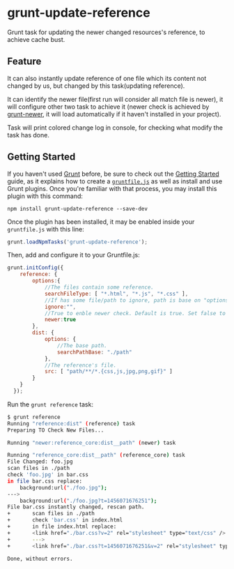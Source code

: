 # grunt-update-reference

Grunt task for updating the newer changed resources's reference, to achieve cache bust.

## Feature

It can also instantly update reference of one file which its content not changed by us, but changed by this task(updating reference).

It can identify the newer file(first run will consider all match file is newer), it will configure other two task to achieve it (newer check is achieved by [grunt-newer](https://github.com/tschaub/grunt-newer),
it will load automatically if it haven't installed in your project).

Task will print colored change log in console, for checking what modify the task has done.

## Getting Started

If you haven't used [Grunt](http://gruntjs.com/) before, be sure to check out the [Getting Started](http://gruntjs.com/getting-started) guide, as it explains how to create a [`gruntfile.js`](http://gruntjs.com/sample-gruntfile) as well as install and use Grunt plugins. Once you're familiar with that process, you may install this plugin with this command:

```shell
npm install grunt-update-reference --save-dev
```

Once the plugin has been installed, it may be enabled inside your `gruntfile.js` with this line:

```js
grunt.loadNpmTasks('grunt-update-reference');
```
Then, add and configure it to your Gruntfile.js:

```js
grunt.initConfig({
    reference: {
        options:{
            //The files contain some reference.
            searchFileType: [ "*.html", "*.js", "*.css" ],
            //If has some file/path to ignore, path is base on "options.searchPathBase". Default is [".*/**/*",".*"]
            ignore:"",
            //True to enble newer check. Default is true. Set false to prevent checking newer file.
            newer:true
        },
        dist: {
            options: {
                //The base path.
                searchPathBase: "./path"
            },
            //The reference's file.
            src: [ "path/**/*.{css,js,jpg,png,gif}" ]
        }
    }
  });
```

Run the `grunt reference` task:

```bash
$ grunt reference
Running "reference:dist" (reference) task
Preparing TO Check New Files...

Running "newer:reference_core:dist__path" (newer) task

Running "reference_core:dist__path" (reference_core) task
File Changed: foo.jpg
scan files in ./path
check 'foo.jpg' in bar.css
in file bar.css replace:
    background:url("./foo.jpg");
--->
    background:url("./foo.jpg?t=1456071676251");
File bar.css instantly changed, rescan path.
+       scan files in ./path
+       check 'bar.css' in index.html
+       in file index.html replace:
+       <link href="./bar.css?v=2" rel="stylesheet" type="text/css" />
+       --->
+       <link href="./bar.css?t=1456071676251&v=2" rel="stylesheet" type="text/css" />

Done, without errors.
```